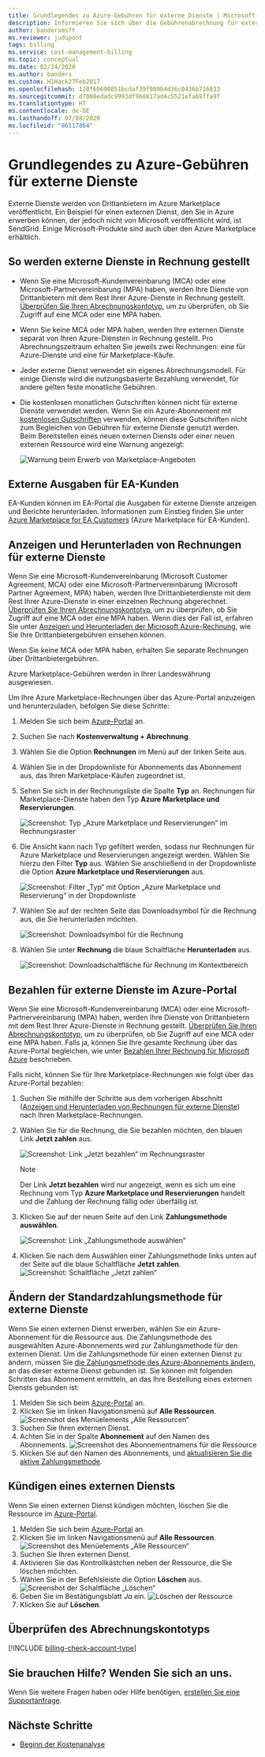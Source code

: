 ```yaml
---
title: Grundlegendes zu Azure-Gebühren für externe Dienste | Microsoft-Dokumentation
description: Informieren Sie sich über die Gebührenabrechnung für externe Dienste in Azure (früher Marketplace).
author: bandersmsft
ms.reviewer: judupont
tags: billing
ms.service: cost-management-billing
ms.topic: conceptual
ms.date: 02/24/2020
ms.author: banders
ms.custom: H1Hack27Feb2017
ms.openlocfilehash: 120f60698851bcdaf39f989b4d36c0436b716833
ms.sourcegitcommit: d7008edadc9993df960817ad4c5521efa69ffa9f
ms.translationtype: HT
ms.contentlocale: de-DE
ms.lasthandoff: 07/08/2020
ms.locfileid: "86117864"
---
```

# <a name="understand-your-azure-external-services-charges"></a>Grundlegendes zu Azure-Gebühren für externe Dienste
Externe Dienste werden von Drittanbietern im Azure Marketplace veröffentlicht. Ein Beispiel für einen externen Dienst, den Sie in Azure erwerben können, der jedoch nicht von Microsoft veröffentlicht wird, ist SendGrid. Einige Microsoft-Produkte sind auch über den Azure Marketplace erhältlich.

## <a name="how-external-services-are-billed"></a>So werden externe Dienste in Rechnung gestellt

- Wenn Sie eine Microsoft-Kundenvereinbarung (MCA) oder eine Microsoft-Partnervereinbarung (MPA) haben, werden Ihre Dienste von Drittanbietern mit dem Rest Ihrer Azure-Dienste in Rechnung gestellt. [Überprüfen Sie Ihren Abrechnungskontotyp](#check-billing-account-type), um zu überprüfen, ob Sie Zugriff auf eine MCA oder eine MPA haben.
- Wenn Sie keine MCA oder MPA haben, werden Ihre externen Dienste separat von Ihren Azure-Diensten in Rechnung gestellt. Pro Abrechnungszeitraum erhalten Sie jeweils zwei Rechnungen: eine für Azure-Dienste und eine für Marketplace-Käufe.
- Jeder externe Dienst verwendet ein eigenes Abrechnungsmodell. Für einige Dienste wird die nutzungsbasierte Bezahlung verwendet, für andere gelten feste monatliche Gebühren.
- Die kostenlosen monatlichen Gutschriften können nicht für externe Dienste verwendet werden. Wenn Sie ein Azure-Abonnement mit [kostenlosen Gutschriften](https://azure.microsoft.com/pricing/spending-limits/) verwenden, können diese Gutschriften nicht zum Begleichen von Gebühren für externe Dienste genutzt werden. Beim Bereitstellen eines neuen externen Diensts oder einer neuen externen Ressource wird eine Warnung angezeigt:

    ![Warnung beim Erwerb von Marketplace-Angeboten](./media/understand-azure-marketplace-charges/credit-warning.png)

<!-- ## View external service spending and history in the Azure portal
You can view a list of the external services that are on each subscription within the [Azure portal](https://portal.azure.com/):

1. Sign in to the [Azure portal](https://portal.azure.com/) as the account administrator.
2. In the Hub menu, select **Subscriptions**.

    ![Select Subscriptions in the Hub menu](./media/understand-azure-marketplace-charges/sub-button.png)
3. In the **Subscriptions** blade, select the subscription that you want to view, and then select **External services**.

    ![Select a subscription in the billing blade](./media/understand-azure-marketplace-charges/select-sub-external-services.png)
4. You should see each of your external service orders, the publisher name, service tier you bought, name you gave the resource, and the current order status. To see past bills, select an external service.

    ![Select an external service](./media/understand-azure-marketplace-charges/external-service-blade2.png)
5. From here, you can view past bill amounts including the tax breakdown.

    ![View external services billing history](./media/understand-azure-marketplace-charges/billing-overview-blade.png) -->

## <a name="external-spending-for-ea-customers"></a>Externe Ausgaben für EA-Kunden

EA-Kunden können im EA-Portal die Ausgaben für externe Dienste anzeigen und Berichte herunterladen. Informationen zum Einstieg finden Sie unter [Azure Marketplace for EA Customers](https://ea.azure.com/helpdocs/azureMarketplace) (Azure Marketplace für EA-Kunden).

## <a name="view-and-download-invoices-for-external-services"></a>Anzeigen und Herunterladen von Rechnungen für externe Dienste

Wenn Sie eine Microsoft-Kundenvereinbarung (Microsoft Customer Agreement, MCA) oder eine Microsoft-Partnervereinbarung (Microsoft Partner Agreement, MPA) haben, werden Ihre Drittanbieterdienste mit dem Rest Ihrer Azure-Dienste in einer einzelnen Rechnung abgerechnet. [Überprüfen Sie Ihren Abrechnungskontotyp](#check-billing-account-type), um zu überprüfen, ob Sie Zugriff auf eine MCA oder eine MPA haben. Wenn dies der Fall ist, erfahren Sie unter [Anzeigen und Herunterladen der Microsoft Azure-Rechnung](download-azure-invoice.md), wie Sie Ihre Drittanbietergebühren einsehen können.

Wenn Sie keine MCA oder MPA haben, erhalten Sie separate Rechnungen über Drittanbietergebühren. 

Azure Marketplace-Gebühren werden in Ihrer Landeswährung ausgewiesen.

Um Ihre Azure Marketplace-Rechnungen über das Azure-Portal anzuzeigen und herunterzuladen, befolgen Sie diese Schritte:

1. Melden Sie sich beim [Azure-Portal](https://portal.azure.com) an.
1. Suchen Sie nach **Kostenverwaltung + Abrechnung**.
1. Wählen Sie die Option **Rechnungen** im Menü auf der linken Seite aus.
1. Wählen Sie in der Dropdownliste für Abonnements das Abonnement aus, das Ihren Marketplace-Käufen zugeordnet ist.
1. Sehen Sie sich in der Rechnungsliste die Spalte **Typ** an. Rechnungen für Marketplace-Dienste haben den Typ **Azure Marketplace und Reservierungen**. 

    ![Screenshot: Typ „Azure Marketplace und Reservierungen“ im Rechnungsraster](./media/understand-azure-marketplace-charges/marketplace-type-twd.png)

1. Die Ansicht kann nach Typ gefiltert werden, sodass nur Rechnungen für Azure Marketplace und Reservierungen angezeigt werden. Wählen Sie hierzu den Filter **Typ** aus. Wählen Sie anschließend in der Dropdownliste die Option **Azure Marketplace und Reservierungen** aus.

    ![Screenshot: Filter „Typ“ mit Option „Azure Marketplace und Reservierung“ in der Dropdownliste](./media/understand-azure-marketplace-charges/type-filter.png)

1. Wählen Sie auf der rechten Seite das Downloadsymbol für die Rechnung aus, die Sie herunterladen möchten.

    ![Screenshot: Downloadsymbol für die Rechnung](./media/understand-azure-marketplace-charges/download-icon-marketplace.png)

1. Wählen Sie unter **Rechnung** die blaue Schaltfläche **Herunterladen** aus.

    ![Screenshot: Downloadschaltfläche für Rechnung im Kontextbereich](./media/understand-azure-marketplace-charges/invoice-download-marketplace.png)

## <a name="pay-for-external-services-in-the-azure-portal"></a>Bezahlen für externe Dienste im Azure-Portal

Wenn Sie eine Microsoft-Kundenvereinbarung (MCA) oder eine Microsoft-Partnervereinbarung (MPA) haben, werden Ihre Dienste von Drittanbietern mit dem Rest Ihrer Azure-Dienste in Rechnung gestellt. [Überprüfen Sie Ihren Abrechnungskontotyp](#check-billing-account-type), um zu überprüfen, ob Sie Zugriff auf eine MCA oder eine MPA haben. Falls ja, können Sie Ihre gesamte Rechnung über das Azure-Portal begleichen, wie unter [Bezahlen Ihrer Rechnung für Microsoft Azure](pay-bill.md) beschrieben.

Falls nicht, können Sie für Ihre Marketplace-Rechnungen wie folgt über das Azure-Portal bezahlen:

1. Suchen Sie mithilfe der Schritte aus dem vorherigen Abschnitt ([Anzeigen und Herunterladen von Rechnungen für externe Dienste](#view-and-download-invoices-for-external-services)) nach Ihren Marketplace-Rechnungen.
1. Wählen Sie für die Rechnung, die Sie bezahlen möchten, den blauen Link **Jetzt zahlen** aus.

    ![Screenshot: Link „Jetzt bezahlen“ im Rechnungsraster](./media/understand-azure-marketplace-charges/pay-now-twd.png)

    >[!NOTE]
    > Der Link **Jetzt bezahlen** wird nur angezeigt, wenn es sich um eine Rechnung vom Typ **Azure Marketplace und Reservierungen** handelt und die Zahlung der Rechnung fällig oder überfällig ist.

1. Klicken Sie auf der neuen Seite auf den Link **Zahlungsmethode auswählen**.

    ![Screenshot: Link „Zahlungsmethode auswählen“](./media/understand-azure-marketplace-charges/select-payment-method-pay-now-twd.png)

1. Klicken Sie nach dem Auswählen einer Zahlungsmethode links unten auf der Seite auf die blaue Schaltfläche **Jetzt zahlen**.
    ![Screenshot: Schaltfläche „Jetzt zahlen“](./media/understand-azure-marketplace-charges/pay-now-button-twd.png)

## <a name="change-default-payment-for-external-services"></a>Ändern der Standardzahlungsmethode für externe Dienste

Wenn Sie einen externen Dienst erwerben, wählen Sie ein Azure-Abonnement für die Ressource aus. Die Zahlungsmethode des ausgewählten Azure-Abonnements wird zur Zahlungsmethode für den externen Dienst. Um die Zahlungsmethode für einen externen Dienst zu ändern, müssen Sie [die Zahlungsmethode des Azure-Abonnements ändern](../manage/change-credit-card.md), an das dieser externe Dienst gebunden ist. Sie können mit folgenden Schritten das Abonnement ermitteln, an das Ihre Bestellung eines externen Diensts gebunden ist:

1. Melden Sie sich beim [Azure-Portal](https://portal.azure.com) an.
1. Klicken Sie im linken Navigationsmenü auf **Alle Ressourcen**.
     ![Screenshot des Menüelements „Alle Ressourcen“](./media/understand-azure-marketplace-charges/all-resources.png)
1. Suchen Sie Ihren externen Dienst.
1. Achten Sie in der Spalte **Abonnement** auf den Namen des Abonnements.
    ![Screenshot des Abonnementnamens für die Ressource](./media/understand-azure-marketplace-charges/sub-selected.png)
1. Klicken Sie auf den Namen des Abonnements, und [aktualisieren Sie die aktive Zahlungsmethode](../manage/change-credit-card.md).

## <a name="cancel-an-external-service-order"></a>Kündigen eines externen Diensts

Wenn Sie einen externen Dienst kündigen möchten, löschen Sie die Ressource im [Azure-Portal](https://portal.azure.com).

1. Melden Sie sich beim [Azure-Portal](https://portal.azure.com) an.
1. Klicken Sie im linken Navigationsmenü auf **Alle Ressourcen**.
    ![Screenshot des Menüelements „Alle Ressourcen“](./media/understand-azure-marketplace-charges/all-resources.png)
1. Suchen Sie Ihren externen Dienst.
1. Aktivieren Sie das Kontrollkästchen neben der Ressource, die Sie löschen möchten.
1. Wählen Sie in der Befehlsleiste die Option **Löschen** aus.
    ![Screenshot der Schaltfläche „Löschen“](./media/understand-azure-marketplace-charges/delete-button.png)
1. Geben Sie im Bestätigungsblatt *Ja* ein.
    ![Löschen der Ressource](./media/understand-azure-marketplace-charges/delete-resource.PNG)
1. Klicken Sie auf **Löschen**.

## <a name="check-billing-account-type"></a>Überprüfen des Abrechnungskontotyps
[!INCLUDE [billing-check-account-type](../../../includes/billing-check-mca.md)]

## <a name="need-help-contact-us"></a>Sie brauchen Hilfe? Wenden Sie sich an uns.

Wenn Sie weitere Fragen haben oder Hilfe benötigen, [erstellen Sie eine Supportanfrage](https://go.microsoft.com/fwlink/?linkid=2083458).

## <a name="next-steps"></a>Nächste Schritte
- [Beginn der Kostenanalyse](../costs/quick-acm-cost-analysis.md)